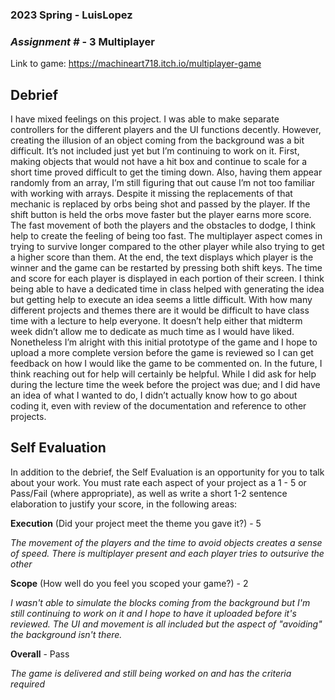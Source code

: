 ### **2023 Spring** - LuisLopez
### *Assignment #* - 3 Multiplayer
Link to game: https://machineart718.itch.io/multiplayer-game


## **Debrief**
I have mixed feelings on this project. I was able to make separate controllers for the different players and the UI functions decently. However, creating the illusion of an object coming from the background was a bit difficult. It’s not included just yet but I’m continuing to work on it. First, making objects that would not have a hit box and continue to scale for a short time proved difficult to get the timing down. Also, having them appear randomly from an array, I’m still figuring that out cause I’m not too familiar with working with arrays. Despite it missing the replacements of that mechanic is replaced by  orbs being shot and passed by the player. If the shift button is held the orbs move faster but the player earns more score. The fast movement of both the players and the obstacles to dodge, I think help to create the feeling of being too fast. The multiplayer aspect comes in trying to survive longer compared to the other player while also trying to get a higher score than them. At the end, the text displays which player is the winner and the game can be restarted by pressing both shift keys. The time and score for each player is displayed in each portion of their screen. I think being able to have a dedicated time in class helped with generating the idea but getting help to execute an idea seems a little difficult. With how many different projects and themes there are it would be difficult to have class time with a lecture to help everyone. It doesn’t help either that midterm week didn’t allow me to dedicate as much time as I would have liked. Nonetheless I’m alright with this initial prototype of the game and I hope to upload a more complete version before the game is reviewed so I can get feedback on how I would like the game to be commented on. In the future, I think reaching out for help will certainly be helpful. While I did ask for help during the lecture time the week before the project was due; and I did have an idea of what I wanted to do, I didn’t actually know how to go about coding it, even with review of the documentation and reference to other projects. 

## **Self Evaluation**
In addition to the debrief, the Self Evaluation is an opportunity for you to talk about your work. You must rate each aspect of your project as a 1 - 5 or Pass/Fail (where appropriate), as well as write a short 1-2 sentence elaboration to justify your score, in the following areas:


**Execution** (Did your project meet the theme you gave it?) - 5

*The movement of the players and the time to avoid objects creates a sense of speed. There is multiplayer present and each player tries to outsurive the other*


**Scope** (How well do you feel you scoped your game?) - 2


*I wasn't able to simulate the blocks coming from the background but I'm still continuing to work on it and I hope to have it uploaded before it's reviewed. The UI and movement is all included but the aspect of "avoiding" the background isn't there.*


**Overall** - Pass


*The game is delivered and still being worked on and has the criteria required*
